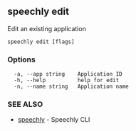 ## speechly edit

Edit an existing application

```
speechly edit [flags]
```

### Options

```
  -a, --app string    Application ID
  -h, --help          help for edit
  -n, --name string   Application name
```

### SEE ALSO

* [speechly](speechly.md)	 - Speechly CLI

